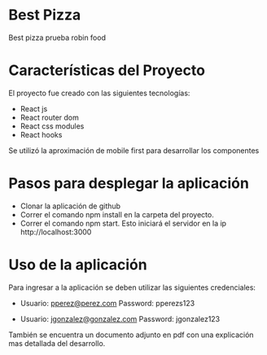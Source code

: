 # Best Pizza
Best pizza prueba robin food

# Características del Proyecto
El proyecto fue creado con las siguientes tecnologías:
  - React js
  - React router dom
  - React css modules
  - React hooks

Se utilizó la aproximación de mobile first para desarrollar los componentes
  
# Pasos para desplegar la aplicación
  - Clonar la aplicación de github
  - Correr el comando npm install en la carpeta del proyecto. 
  - Correr el comando npm start. Esto iniciará el servidor en la ip http://localhost:3000

# Uso de la aplicación
Para ingresar a la aplicación se deben utilizar las siguientes credenciales:
  
  - Usuario: pperez@perez.com 
    Password: pperezs123
    
  - Usuario: jgonzalez@gonzalez.com
    Password: jgonzalez123

También se encuentra un documento adjunto en pdf con una explicación mas detallada del desarrollo. 
    
